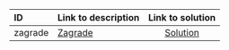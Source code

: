| ID | Link to description | Link to solution |
|:---|:---|:---:|
| zagrade | [Zagrade](https://open.kattis.com/problems/zagrade) | [Solution](https://github.com/versenyi98/leetcode-solutions/tree/main/solutions/Zagrade)|
